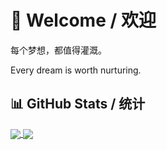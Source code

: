 # 👋 Welcome / 欢迎

每个梦想，都值得灌溉。

Every dream is worth nurturing.

## 📊 GitHub Stats / 统计

<a href="https://github.com/anuraghazra/github-readme-stats">
  <img align="center" src="https://github-readme-stats-z3io.vercel.app/api?username=LFMcxixif&show_icons=true&count_private=true&card_width=500" />
</a>
<a href="https://github.com/anuraghazra/github-readme-stats">
  <img align="center" src="https://github-readme-stats-z3io.vercel.app/api/top-langs/?username=LFMcxixif&layout=compact&langs_count=10&card_width=500" />
</a>
